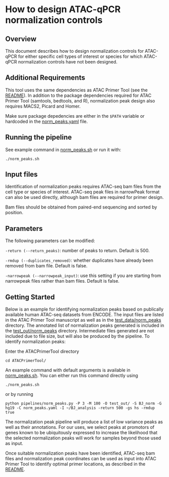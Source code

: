# How to design ATAC-qPCR normalization controls

## Overview

This document describes how to design normalization controls for ATAC-qPCR for either specific cell types
of interest or species for which ATAC-qPCR normalization controls have not been designed.  

## Additional Requirements

This tool uses the same dependencies as ATAC Primer Tool (see the [README](README.md)). In addition to the 
package dependencies required for ATAC Primer Tool (samtools, bedtools, and R), normalization peak design 
also requires MACS2, Picard and Homer.  

Make sure package depedencies are either in the `$PATH` variable or hardcoded in the 
[norm_peaks.yaml](pipelines/norm_peaks.yaml) file.  

## Running the pipeline

See example command in [norm_peaks.sh](norm_peaks.sh) or run it with:

```
./norm_peaks.sh
```

## Input files

Identification of normalization peaks requires ATAC-seq bam files from the cell type or species of interest.  ATAC-seq peak files in narrowPeak format can also
be used directly, although bam files are required for primer design.

Bam files should be obtained from paired-end sequencing and sorted by position.  

## Parameters

The following parameters can be modified:

`-return (--return_peaks)`: number of peaks to return. Default is 500.

`-rmdup (--duplicates_removed)`: whether duplicates have already been removed from bam file.  Default is false.

`-narrowpeak (--narrowpeak_input)`: use this setting if you are starting from narrowpeak files rather than bam files.  Default is false.

## Getting Started

Below is an example for identifying normalization peaks based on publically available human ATAC-seq datasets from ENCODE.  The input files are listed in the 
ATAC Primer Tool manuscript as well as in the [test_data/norm_peaks](test_data/norm_peaks) directory. The annotated list of normalization peaks generated is included in the [test_out/norm_peaks](test_out/norm_peaks) directory.  Intermediate files generated are not included due to file size, but will also be produced by the pipeline.  To identify normalization peaks:

Enter the ATACPrimerTool directory

```
cd ATACPrimerTool/
```

An example command with default arguments is available in [norm_peaks.sh](norm_peaks.sh).  You can either run this command directly using

```
./norm_peaks.sh
```

or by running

```
python pipelines/norm_peaks.py -P 3 -M 100 -O test_out/ -S BJ_norm -G hg19 -C norm_peaks.yaml -I ~/BJ_analysis -return 500 -gs hs -rmdup true
```

The normalization peak pipeline will produce a list of low variance peaks as well as their annotations.  For our uses, we select peaks at promotors of genes known to be ubiquitously expressed to increase the likelihood that the selected normalization peaks will work for samples beyond those used as input.  

Once suitable normalization peaks have been identified, ATAC-seq bam files and normalization peak coordinates can be used as input into ATAC Primer Tool to identify optimal primer locations, as described in the [README](README.md).